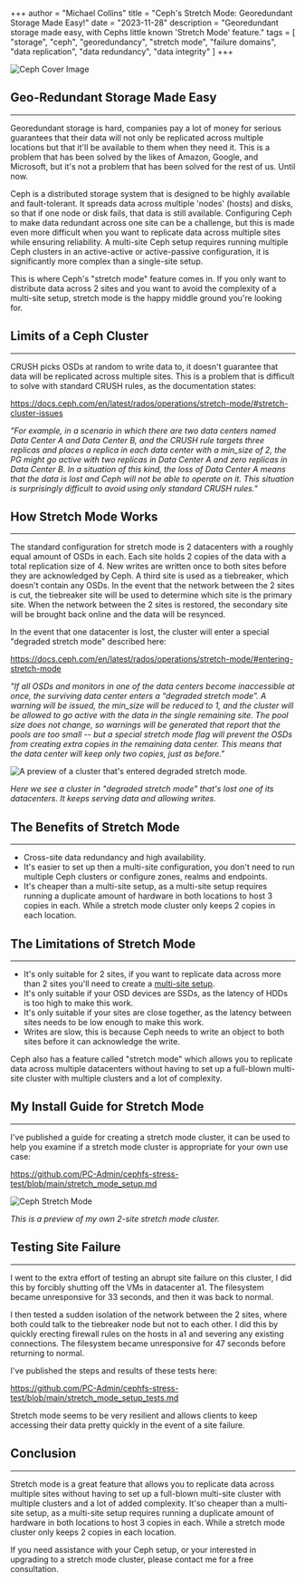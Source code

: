 
+++
author = "Michael Collins"
title = "Ceph's Stretch Mode: Georedundant Storage Made Easy!"
date = "2023-11-28"
description = "Georedundant storage made easy, with Cephs little known 'Stretch Mode' feature."
tags = [
    "storage",
    "ceph",
    "georedundancy",
    "stretch mode",
    "failure domains",
    "data replication",
    "data redundancy",
    "data integrity"
]
+++

![Ceph Cover Image](https://perthserverplus.com/images/ceph-cover.png#center)

## Geo-Redundant Storage Made Easy

---

Georedundant storage is hard, companies pay a lot of money for serious guarantees that their data will not only be replicated across multiple locations but that it'll be available to them when they need it. This is a problem that has been solved by the likes of Amazon, Google, and Microsoft, but it's not a problem that has been solved for the rest of us. Until now.

Ceph is a distributed storage system that is designed to be highly available and fault-tolerant. It spreads data across multiple 'nodes' (hosts) and disks, so that if one node or disk fails, that data is still available. Configuring Ceph to make data redundant across one site can be a challenge, but this is made even more difficult when you want to replicate data across multiple sites while ensuring reliability. A multi-site Ceph setup requires running multiple Ceph clusters in an active-active or active-passive configuration, it is significantly more complex than a single-site setup.

This is where Ceph's "stretch mode" feature comes in. If you only want to distribute data across 2 sites and you want to avoid the complexity of a multi-site setup, stretch mode is the happy middle ground you're looking for.


## Limits of a Ceph Cluster

---

CRUSH picks OSDs at random to write data to, it doesn't guarantee that data will be replicated across multiple sites. This is a problem that is difficult to solve with standard CRUSH rules, as the documentation states:

https://docs.ceph.com/en/latest/rados/operations/stretch-mode/#stretch-cluster-issues

_"For example, in a scenario in which there are two data centers named Data Center A and Data Center B, and the CRUSH rule targets three replicas and places a replica in each data center with a min_size of 2, the PG might go active with two replicas in Data Center A and zero replicas in Data Center B. In a situation of this kind, the loss of Data Center A means that the data is lost and Ceph will not be able to operate on it. This situation is surprisingly difficult to avoid using only standard CRUSH rules."_


## How Stretch Mode Works

---

The standard configuration for stretch mode is 2 datacenters with a roughly equal amount of OSDs in each. Each site holds 2 copies of the data with a total replication size of 4. New writes are written once to both sites before they are acknowledged by Ceph. A third site is used as a tiebreaker, which doesn't contain any OSDs. In the event that the network between the 2 sites is cut, the tiebreaker site will be used to determine which site is the primary site. When the network between the 2 sites is restored, the secondary site will be brought back online and the data will be resynced.

In the event that one datacenter is lost, the cluster will enter a special "degraded stretch mode" described here:

https://docs.ceph.com/en/latest/rados/operations/stretch-mode/#entering-stretch-mode

_"If all OSDs and monitors in one of the data centers become inaccessible at once, the surviving data center enters a “degraded stretch mode”. A warning will be issued, the min_size will be reduced to 1, and the cluster will be allowed to go active with the data in the single remaining site. The pool size does not change, so warnings will be generated that report that the pools are too small -- but a special stretch mode flag will prevent the OSDs from creating extra copies in the remaining data center. This means that the data center will keep only two copies, just as before."_

![A preview of a cluster that's entered degraded stretch mode.](https://perthserverplus.com/images/degraded-stretch-mode.png#center)

_Here we see a cluster in "degraded stretch mode" that's lost one of its datacenters. It keeps serving data and allowing writes._


## The Benefits of Stretch Mode

---

- Cross-site data redundancy and high availability.
- It's easier to set up then a multi-site configuration, you don't need to run multiple Ceph clusters or configure zones, realms and endpoints.
- It's cheaper than a multi-site setup, as a multi-site setup requires running a duplicate amount of hardware in both locations to host 3 copies in each. While a stretch mode cluster only keeps 2 copies in each location.


## The Limitations of Stretch Mode

---

- It's only suitable for 2 sites, if you want to replicate data across more than 2 sites you'll need to create a [multi-site setup](https://docs.ceph.com/en/quincy/radosgw/multisite/).
- It's only suitable if your OSD devices are SSDs, as the latency of HDDs is too high to make this work.
- It's only suitable if your sites are close together, as the latency between sites needs to be low enough to make this work.
- Writes are slow, this is because Ceph needs to write an object to both sites before it can acknowledge the write.


Ceph also has a feature called "stretch mode" which allows you to replicate data across multiple datacenters without having to set up a full-blown multi-site cluster with multiple clusters and a lot of complexity.


## My Install Guide for Stretch Mode

---

I've published a guide for creating a stretch mode cluster, it can be used to help you examine if a stretch mode cluster is appropriate for your own use case:

https://github.com/PC-Admin/cephfs-stress-test/blob/main/stretch_mode_setup.md

![Ceph Stretch Mode](https://perthserverplus.com/images/ceph-stretch-mode.gif#center)

_This is a preview of my own 2-site stretch mode cluster._


## Testing Site Failure

---

I went to the extra effort of testing an abrupt site failure on this cluster, I did this by forcibly shutting off the VMs in datacenter a1. The filesystem became unresponsive for 33 seconds, and then it was back to normal.

I then tested a sudden isolation of the network between the 2 sites, where both could talk to the tiebreaker node but not to each other. I did this by quickly erecting firewall rules on the hosts in a1 and severing any existing connections. The filesystem became unresponsive for 47 seconds before returning to normal.

I've published the steps and results of these tests here:

https://github.com/PC-Admin/cephfs-stress-test/blob/main/stretch_mode_setup_tests.md

Stretch mode seems to be very resilient and allows clients to keep accessing their data pretty quickly in the event of a site failure.


## Conclusion

---

Stretch mode is a great feature that allows you to replicate data across multiple sites without having to set up a full-blown multi-site cluster with multiple clusters and a lot of added complexity. It'so cheaper than a multi-site setup, as a multi-site setup requires running a duplicate amount of hardware in both locations to host 3 copies in each. While a stretch mode cluster only keeps 2 copies in each location.

If you need assistance with your Ceph setup, or your interested in upgrading to a stretch mode cluster, please contact me for a free consultation.
